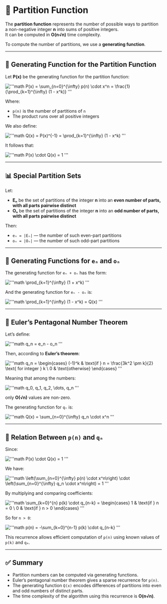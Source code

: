 # 📌 Partition Function

The **partition function** represents the number of possible ways to partition a non-negative integer **n** into sums of positive integers.  
It can be computed in **O(n√n)** time complexity.


To compute the number of partitions, we use a **generating function**.

---

## 📐 Generating Function for the Partition Function

Let **P(x)** be the generating function for the partition function:


!['''math
P(x) = \sum_{n=0}^{\infty} p(n) \cdot x^n  
= \frac{1}{\prod_{k=1}^{\infty} (1 - x^k)}
'''](https://latex.codecogs.com/png.latex?\color{white}{P(x)%20=%20\sum_{n=0}^{\infty}%20p(n)%20\cdot%20x^n=%20\frac{1}{\prod_{k=1}^{\infty}%20(1%20-%20x^k)}})

Where:
- `p(n)` is the number of partitions of `n`
- The product runs over all positive integers

We also define:

!['''math
Q(x) = P(x)^{-1}
= \prod_{k=1}^{\infty} (1 - x^k)
'''](https://latex.codecogs.com/png.latex?\color{white}{Q(x)%20=%20P(x)^{-1}=%20\prod_{k=1}^{\infty}%20(1%20-%20x^k)})

It follows that:

!['''math
P(x) \cdot Q(x) = 1
'''](https://latex.codecogs.com/png.latex?\color{white}{P(x)%20\cdot%20Q(x)%20=%201})

---

## 📊 Special Partition Sets

Let:
- **Eₙ** be the set of partitions of the integer **n** into an **even number of parts, with all parts pairwise distinct**
- **Oₙ** be the set of partitions of the integer **n** into an **odd number of parts, with all parts pairwise distinct**

Then:
- `eₙ = |Eₙ|` — the number of such even-part partitions
- `oₙ = |Oₙ|` — the number of such odd-part partitions

---

## 📏 Generating Functions for `eₙ` and `oₙ`

The generating function for `eₙ + oₙ` has the form:

!['''math
\prod_{k=1}^{\infty} (1 + x^k)
'''](https://latex.codecogs.com/png.latex?\color{white}{\prod_{k=1}^{\infty}%20(1%20+%20x^k)})

And the generating function for `eₙ - oₙ` is:

!['''math
\prod_{k=1}^{\infty} (1 - x^k) = Q(x)
'''](https://latex.codecogs.com/png.latex?\color{white}{\prod_{k=1}^{\infty}%20(1%20-%20x^k)%20=%20Q(x)})

---

## 📖 Euler’s Pentagonal Number Theorem

Let’s define:

!['''math
q_n = e_n - o_n
'''](https://latex.codecogs.com/png.latex?\color{white}{q_n%20=%20e_n%20-%20o_n})

Then, according to **Euler’s theorem**:

!['''math
q_n =
\begin{cases}
(-1)^k & \text{if } n = \frac{3k^2 \pm k}{2} \text{ for integer } k \\
0 & \text{otherwise}
\end{cases}
'''](https://latex.codecogs.com/png.latex?\color{white}{q_n%20=\begin{cases}(-1)^k%20&%20\text{if%20}%20n%20=%20\frac{(3k%20\pm%201)k}{2}%20\text{%20for%20integer%20}%20k%20\\0%20&%20\text{otherwise}\end{cases}})

Meaning that among the numbers:

!['''math
q_0, q_1, q_2, \dots, q_n
'''](https://latex.codecogs.com/png.latex?\color{white}{q_0,%20q_1,%20q_2,%20\dots,%20q_n})

only **O(√n)** values are non-zero.

The generating function for `qₙ` is:

!['''math
Q(x) = \sum_{n=0}^{\infty} q_n \cdot x^n
'''](https://latex.codecogs.com/png.latex?\color{white}{Q(x)%20=%20\sum_{n=0}^{\infty}%20q_n%20\cdot%20x^n})

---

## 🔄 Relation Between `p(n)` and `qₙ`

Since:

!['''math
P(x) \cdot Q(x) = 1
'''](https://latex.codecogs.com/png.latex?\color{white}{P(x)%20\cdot%20Q(x)%20=%201})


We have:

![
'''math
\left(\sum_{n=0}^{\infty} p(n) \cdot x^n\right)
\cdot
\left(\sum_{n=0}^{\infty} q_n \cdot x^n\right)
= 1
'''](https://latex.codecogs.com/png.latex?\color{white}{\left%28\sum_{n=0}^{\infty}%20p%28n%29%20\cdot%20x^n\right%29\cdot\left%28\sum_{n=0}^{\infty}%20q_n%20\cdot%20x^n\right%29%3D1})

By multiplying and comparing coefficients:

!['''math
\sum_{k=0}^{n} p(k) \cdot q_{n-k} =
\begin{cases}
1 & \text{if } n = 0 \\
0 & \text{if } n > 0
\end{cases}
'''](https://latex.codecogs.com/png.latex?\color{white}{\sum_{k=0}^{n}%20p(k)%20\cdot%20q_{n-k}%20=\begin{cases}1%20&%20\text{if%20}%20n%20=%200%20\\0%20&%20\text{if%20}%20n%20>%200\end{cases}})

So for `n > 0`:

!['''math
p(n) = -\sum_{k=0}^{n-1} p(k) \cdot q_{n-k}
'''](https://latex.codecogs.com/png.latex?\color{white}{p(n)%20=%20-\sum_{k=0}^{n-1}%20p(k)%20\cdot%20q_{n-k}})

This recurrence allows efficient computation of `p(n)` using known values of `p(k)` and `qₘ`.

---

## ✅ Summary

- Partition numbers can be computed via generating functions.
- Euler’s pentagonal number theorem gives a sparse recurrence for `p(n)`.
- The generating function `Q(x)` encodes differences of partitions into even and odd numbers of distinct parts.
- The time complexity of the algorithm using this recurrence is **O(n√n)**.
